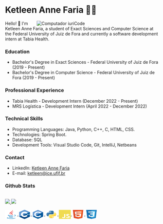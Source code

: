 # Ketleen Anne Faria 👩‍💻
<img src="https://raw.githubusercontent.com/MicaelliMedeiros/micaellimedeiros/master/image/computer-illustration.png" min-width="400px" max-width="400px" width="400px" align="right" alt="Computador iuriCode">

Hello! 👋 I'm Ketleen Anne Faria, a student of Exact Sciences and Computer Science at the Federal University of Juiz de Fora and currently a software development intern at Tabia Health.

### Education

- Bachelor's Degree in Exact Sciences - Federal University of Juiz de Fora (2019 - Present)
- Bachelor's Degree in Computer Science - Federal University of Juiz de Fora (2019 - Present)

### Professional Experience

- Tabia Health - Development Intern (December 2022 - Present)
- MRS Logística - Development Intern (April 2022 - December 2022)

### Technical Skills

- Programming Languages: Java, Python, C++, C, HTML, CSS.
- Technologies: Spring Boot.
- Database: SQL
- Development Tools: Visual Studio Code, Git, IntelliJ, Netbeans

### Contact

- LinkedIn: [Ketleen Anne Faria](https://www.linkedin.com/in/ketleenannefaria/)
- E-mail: ketleen@ice.ufjf.br

### Github Stats

<br> 
 <div>
  <a href="https://github.com/KetleenAnne">
  <img height="180em" src="https://github-readme-stats.vercel.app/api?username=KetleenAnne&show_icons=true&theme=dracula&include_all_commits=true&count_private=true"/>   
  <img height="180em" src="https://github-readme-stats.vercel.app/api/top-langs/?username=KetleenAnne&layout=compact&langs_count=7&theme=dracula"/>
</div>

<div style="display: inline_block"><br>
  <img align="center" alt="Java" height="30" width="40" src="https://github.com/devicons/devicon/blob/master/icons/java/java-original.svg">
  <img align="center" alt="Cplusplus" height="30" width="40" src="https://raw.githubusercontent.com/devicons/devicon/master/icons/cplusplus/cplusplus-original.svg">
  <img align="center" alt="C" height="30" width="40" src="https://github.com/devicons/devicon/blob/master/icons/c/c-original.svg">
  <img align="center" alt="Python" height="30" width="40" src="https://raw.githubusercontent.com/devicons/devicon/master/icons/python/python-original.svg">
  <img align="center" alt="Js" height="30" width="40" src="https://raw.githubusercontent.com/devicons/devicon/master/icons/javascript/javascript-plain.svg">
  <img align="center" alt="HTML" height="30" width="40" src="https://raw.githubusercontent.com/devicons/devicon/master/icons/html5/html5-original.svg">
  <img align="center" alt="CSS" height="30" width="40" src="https://raw.githubusercontent.com/devicons/devicon/master/icons/css3/css3-original.svg">
</div>

<!--
**0ket/0ket** is a ✨ _special_ ✨ repository because its `README.md` (this file) appears on your GitHub profile.

Here are some ideas to get you started:

- 🔭 I’m currently working on ...
- 🌱 I’m currently learning ...
- 👯 I’m looking to collaborate on ...
- 🤔 I’m looking for help with ...
- 💬 Ask me about ...
- 📫 How to reach me: ...
- 😄 Pronouns: ...
- ⚡ Fun fact: ...
-->
